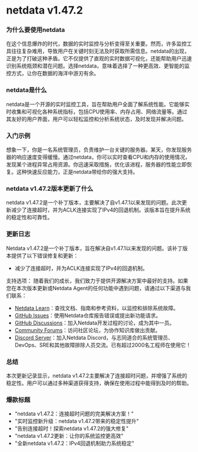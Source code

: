 # netdata v1.47.2
### 为什么要使用netdata

在这个信息爆炸的时代，数据的实时监控与分析变得至关重要。然而，许多监控工具往往复杂难用，导致用户在关键时刻无法及时获取所需信息。netdata的出现，正是为了打破这种矛盾。它不仅提供了直观的实时数据可视化，还能帮助用户迅速识别系统瓶颈和潜在问题。选择netdata，意味着选择了一种更高效、更智能的监控方式，让你在数据的海洋中游刃有余。

### netdata是什么

netdata是一个开源的实时监控工具，旨在帮助用户全面了解系统性能。它能够实时收集和可视化各种系统指标，包括CPU使用率、内存占用、网络流量等。通过其友好的用户界面，用户可以轻松监控和分析系统状态，及时发现并解决问题。

### 入门示例

想象一下，你是一名系统管理员，负责维护一台关键的服务器。某天，你发现服务器的响应速度变得缓慢。通过netdata，你可以实时查看CPU和内存的使用情况，发现某个进程异常占用资源。你迅速采取措施，优化该进程，服务器的性能立即恢复。这种快速反应能力，正是netdata带给你的强大支持。

### netdata v1.47.2版本更新了什么

netdata v1.47.2是一个补丁版本，主要解决了自v1.47.1以来发现的问题。此次更新减少了连接超时，并为ACLK连接实现了IPv4的回退机制。该版本旨在提升系统的稳定性和可靠性。

### 更新日志

Netdata v1.47.2是一个补丁版本，旨在解决自v1.47.1以来发现的问题。该补丁版本提供了以下错误修复和更新：
- 减少了连接超时，并为ACLK连接实现了IPv4的回退机制。

支持选项：
随着我们的成长，我们致力于提供开源解决方案中最好的支持。如果您在本次版本更新或Netdata Agent的任何功能中遇到问题，请通过以下渠道与我们联系：
- [Netdata Learn](https://learn.netdata.cloud)：查找文档、指南和参考资料，以监控和排除系统故障。
- [GitHub Issues](https://github.com/netdata/netdata/issues)：使用Netdata仓库报告错误或提出新功能请求。
- [GitHub Discussions](https://github.com/netdata/netdata/discussions)：加入Netdata开发过程的讨论，成为其中一员。
- [Community Forums](https://community.netdata.cloud/)：访问社区论坛，为协作知识库做出贡献。
- [Discord Server](https://discord.gg/2eduZdSeC7)：加入Netdata Discord，与志同道合的系统管理员、DevOps、SRE和其他故障排除人员交流。已有超过2000名工程师在使用它！

### 总结

本次更新记录显示，netdata v1.47.2主要解决了连接超时问题，并增强了系统的稳定性。用户可以通过多种渠道获得支持，确保在使用过程中能得到及时的帮助。

### 爆款标题

- "netdata v1.47.2：连接超时问题的完美解决方案！"
- "实时监控新升级：netdata v1.47.2带来的稳定性提升"
- "告别连接超时！探索netdata v1.47.2的强大修复"
- "netdata v1.47.2更新：让你的系统监控更高效"
- "全新netdata v1.47.2：IPv4回退机制助力系统稳定"